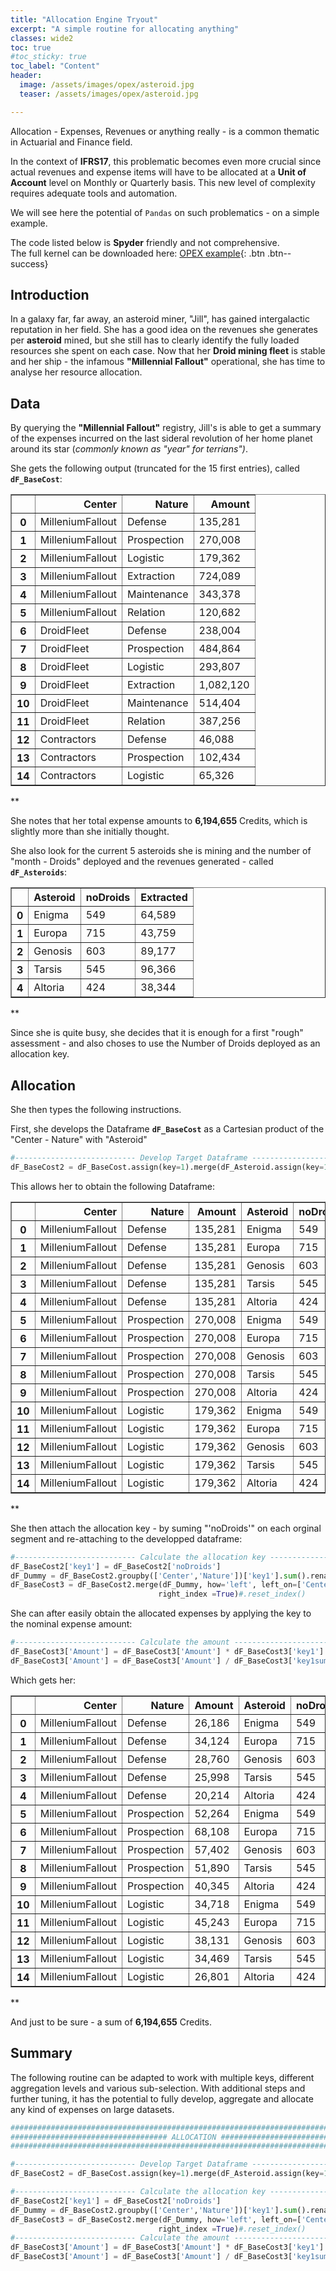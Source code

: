 ```yaml
---
title: "Allocation Engine Tryout"
excerpt: "A simple routine for allocating anything"
classes: wide2
toc: true
#toc_sticky: true
toc_label: "Content"
header:
  image: /assets/images/opex/asteroid.jpg
  teaser: /assets/images/opex/asteroid.jpg

---
```


Allocation - Expenses, Revenues or anything really - is a common thematic in Actuarial and Finance field.

In the context of **IFRS17**, this problematic becomes even more crucial since actual revenues and expense items will have to be allocated at a **Unit of Account** level on Monthly or Quarterly basis.
This new level of complexity requires adequate tools and automation.   

We will see here the potential of `Pandas` on such problematics - on a simple example.

The code listed below is **Spyder** friendly and not comprehensive.   
The full kernel can be downloaded here: [<i class="fas fa-download"></i> OPEX example]({{site.baseurl}}/assets/other/opex.zip){: .btn .btn--success}

## Introduction
In a galaxy far, far away, an asteroid miner, "Jill", has gained intergalactic reputation in her field.
She has a good idea on the revenues she generates per **asteroid** mined, but she still has to clearly identify the fully loaded resources she spent on each case. Now that her **Droid mining fleet** is stable and her ship - the infamous **"Millennial Fallout"** operational, she has time to analyse her resource allocation.

## Data
By querying the **"Millennial Fallout"** registry, Jill's is able to get a summary of the expenses incurred on the last sideral revolution of her home planet around its star (*commonly known as "year" for terrians")*.

She gets the following output (truncated for the 15 first entries), called **`dF_BaseCost`**:
<div><style scoped>    .dataframe tbody tr th:only-of-type {        vertical-align: middle;    }    .dataframe tbody tr th {        vertical-align: top;    }    .dataframe thead th {        text-align: right;    }</style><table border="1" class="dataframe">  <thead>    <tr style="text-align: right;">      <th></th>      <th>Center</th>      <th>Nature</th>      <th>Amount</th>    </tr>  </thead>  <tbody>    <tr>      <th>0</th>      <td>MilleniumFallout</td>      <td>Defense</td>      <td>135,281</td>    </tr>    <tr>      <th>1</th>      <td>MilleniumFallout</td>      <td>Prospection</td>      <td>270,008</td>    </tr>    <tr>      <th>2</th>      <td>MilleniumFallout</td>      <td>Logistic</td>      <td>179,362</td>    </tr>    <tr>      <th>3</th>      <td>MilleniumFallout</td>      <td>Extraction</td>      <td>724,089</td>    </tr>    <tr>      <th>4</th>      <td>MilleniumFallout</td>      <td>Maintenance</td>      <td>343,378</td>    </tr>    <tr>      <th>5</th>      <td>MilleniumFallout</td>      <td>Relation</td>      <td>120,682</td>    </tr>    <tr>      <th>6</th>      <td>DroidFleet</td>      <td>Defense</td>      <td>238,004</td>    </tr>    <tr>      <th>7</th>      <td>DroidFleet</td>      <td>Prospection</td>      <td>484,864</td>    </tr>    <tr>      <th>8</th>      <td>DroidFleet</td>      <td>Logistic</td>      <td>293,807</td>    </tr>    <tr>      <th>9</th>      <td>DroidFleet</td>      <td>Extraction</td>      <td>1,082,120</td>    </tr>    <tr>      <th>10</th>      <td>DroidFleet</td>      <td>Maintenance</td>      <td>514,404</td>    </tr>    <tr>      <th>11</th>      <td>DroidFleet</td>      <td>Relation</td>      <td>387,256</td>    </tr>    <tr>      <th>12</th>      <td>Contractors</td>      <td>Defense</td>      <td>46,088</td>    </tr>    <tr>      <th>13</th>      <td>Contractors</td>      <td>Prospection</td>      <td>102,434</td>    </tr>    <tr>      <th>14</th>      <td>Contractors</td>      <td>Logistic</td>      <td>65,326</td>    </tr>  </tbody></table></div>
*<Dataframe (36,3)>*

She notes that her total expense amounts to **6,194,655** Credits, which is slightly more than she initially thought.


She also look for the current 5 asteroids she is mining and the number of "month - Droids" deployed and the revenues generated - called **`dF_Asteroids`**:
<div><style scoped>    .dataframe tbody tr th:only-of-type {        vertical-align: middle;    }    .dataframe tbody tr th {        vertical-align: top;    }    .dataframe thead th {        text-align: right;    }</style><table border="1" class="dataframe">  <thead>    <tr style="text-align: right;">      <th></th>      <th>Asteroid</th>      <th>noDroids</th>      <th>Extracted</th>    </tr>  </thead>  <tbody>    <tr>      <th>0</th>      <td>Enigma</td>      <td>549</td>      <td>64,589</td>    </tr>    <tr>      <th>1</th>      <td>Europa</td>      <td>715</td>      <td>43,759</td>    </tr>    <tr>      <th>2</th>      <td>Genosis</td>      <td>603</td>      <td>89,177</td>    </tr>    <tr>      <th>3</th>      <td>Tarsis</td>      <td>545</td>      <td>96,366</td>    </tr>    <tr>      <th>4</th>      <td>Altoria</td>      <td>424</td>      <td>38,344</td>    </tr>  </tbody></table></div>
*<Dataframe (5,3)>*

Since she is quite busy, she decides that it is enough for a first "rough" assessment - and also choses to use the Number of Droids deployed as an allocation key.

## Allocation

She then types the following instructions.

First, she develops the Dataframe **`dF_BaseCost`** as a Cartesian product of the "Center - Nature" with "Asteroid"
```python
#--------------------------- Develop Target Dataframe -------------------------#
dF_BaseCost2 = dF_BaseCost.assign(key=1).merge(dF_Asteroid.assign(key=1), on='key').drop('key', 1)
```
This allows her to obtain the following Dataframe:

<div><style scoped>    .dataframe tbody tr th:only-of-type {        vertical-align: middle;    }    .dataframe tbody tr th {        vertical-align: top;    }    .dataframe thead th {        text-align: right;    }</style><table border="1" class="dataframe">  <thead>    <tr style="text-align: right;">      <th></th>      <th>Center</th>      <th>Nature</th>      <th>Amount</th>      <th>Asteroid</th>      <th>noDroids</th>      <th>Extracted</th>      <th>key1</th>    </tr>  </thead>  <tbody>    <tr>      <th>0</th>      <td>MilleniumFallout</td>      <td>Defense</td>      <td>135,281</td>      <td>Enigma</td>      <td>549</td>      <td>64,589</td>      <td>549</td>    </tr>    <tr>      <th>1</th>      <td>MilleniumFallout</td>      <td>Defense</td>      <td>135,281</td>      <td>Europa</td>      <td>715</td>      <td>43,759</td>      <td>715</td>    </tr>    <tr>      <th>2</th>      <td>MilleniumFallout</td>      <td>Defense</td>      <td>135,281</td>      <td>Genosis</td>      <td>603</td>      <td>89,177</td>      <td>603</td>    </tr>    <tr>      <th>3</th>      <td>MilleniumFallout</td>      <td>Defense</td>      <td>135,281</td>      <td>Tarsis</td>      <td>545</td>      <td>96,366</td>      <td>545</td>    </tr>    <tr>      <th>4</th>      <td>MilleniumFallout</td>      <td>Defense</td>      <td>135,281</td>      <td>Altoria</td>      <td>424</td>      <td>38,344</td>      <td>424</td>    </tr>    <tr>      <th>5</th>      <td>MilleniumFallout</td>      <td>Prospection</td>      <td>270,008</td>      <td>Enigma</td>      <td>549</td>      <td>64,589</td>      <td>549</td>    </tr>    <tr>      <th>6</th>      <td>MilleniumFallout</td>      <td>Prospection</td>      <td>270,008</td>      <td>Europa</td>      <td>715</td>      <td>43,759</td>      <td>715</td>    </tr>    <tr>      <th>7</th>      <td>MilleniumFallout</td>      <td>Prospection</td>      <td>270,008</td>      <td>Genosis</td>      <td>603</td>      <td>89,177</td>      <td>603</td>    </tr>    <tr>      <th>8</th>      <td>MilleniumFallout</td>      <td>Prospection</td>      <td>270,008</td>      <td>Tarsis</td>      <td>545</td>      <td>96,366</td>      <td>545</td>    </tr>    <tr>      <th>9</th>      <td>MilleniumFallout</td>      <td>Prospection</td>      <td>270,008</td>      <td>Altoria</td>      <td>424</td>      <td>38,344</td>      <td>424</td>    </tr>    <tr>      <th>10</th>      <td>MilleniumFallout</td>      <td>Logistic</td>      <td>179,362</td>      <td>Enigma</td>      <td>549</td>      <td>64,589</td>      <td>549</td>    </tr>    <tr>      <th>11</th>      <td>MilleniumFallout</td>      <td>Logistic</td>      <td>179,362</td>      <td>Europa</td>      <td>715</td>      <td>43,759</td>      <td>715</td>    </tr>    <tr>      <th>12</th>      <td>MilleniumFallout</td>      <td>Logistic</td>      <td>179,362</td>      <td>Genosis</td>      <td>603</td>      <td>89,177</td>      <td>603</td>    </tr>    <tr>      <th>13</th>      <td>MilleniumFallout</td>      <td>Logistic</td>      <td>179,362</td>      <td>Tarsis</td>      <td>545</td>      <td>96,366</td>      <td>545</td>    </tr>    <tr>      <th>14</th>      <td>MilleniumFallout</td>      <td>Logistic</td>      <td>179,362</td>      <td>Altoria</td>      <td>424</td>      <td>38,344</td>      <td>424</td>    </tr>  </tbody></table></div>
*<Dataframe (180,7)>*

She then attach the allocation key - by suming "'noDroids'" on each orginal segment and re-attaching to the developped dataframe:
```python
#--------------------------- Calculate the allocation key ---------------------#
dF_BaseCost2['key1'] = dF_BaseCost2['noDroids']
dF_Dummy = dF_BaseCost2.groupby(['Center','Nature'])['key1'].sum().rename('key1sum')
dF_BaseCost3 = dF_BaseCost2.merge(dF_Dummy, how='left', left_on=['Center','Nature'],
                                 right_index =True)#.reset_index()
```

She can after easily obtain the allocated expenses by applying the key to the nominal expense amount:

```python
#--------------------------- Calculate the amount -----------------------------#
dF_BaseCost3['Amount'] = dF_BaseCost3['Amount'] * dF_BaseCost3['key1']
dF_BaseCost3['Amount'] = dF_BaseCost3['Amount'] / dF_BaseCost3['key1sum']
```
Which gets her:

<div><style scoped>    .dataframe tbody tr th:only-of-type {        vertical-align: middle;    }    .dataframe tbody tr th {        vertical-align: top;    }    .dataframe thead th {        text-align: right;    }</style><table border="1" class="dataframe">  <thead>    <tr style="text-align: right;">      <th></th>      <th>Center</th>      <th>Nature</th>      <th>Amount</th>      <th>Asteroid</th>      <th>noDroids</th>      <th>Extracted</th>      <th>key1</th>      <th>key1sum</th>    </tr>  </thead>  <tbody>    <tr>      <th>0</th>      <td>MilleniumFallout</td>      <td>Defense</td>      <td>26,186</td>      <td>Enigma</td>      <td>549</td>      <td>64,589</td>      <td>549</td>      <td>2,835</td>    </tr>    <tr>      <th>1</th>      <td>MilleniumFallout</td>      <td>Defense</td>      <td>34,124</td>      <td>Europa</td>      <td>715</td>      <td>43,759</td>      <td>715</td>      <td>2,835</td>    </tr>    <tr>      <th>2</th>      <td>MilleniumFallout</td>      <td>Defense</td>      <td>28,760</td>      <td>Genosis</td>      <td>603</td>      <td>89,177</td>      <td>603</td>      <td>2,835</td>    </tr>    <tr>      <th>3</th>      <td>MilleniumFallout</td>      <td>Defense</td>      <td>25,998</td>      <td>Tarsis</td>      <td>545</td>      <td>96,366</td>      <td>545</td>      <td>2,835</td>    </tr>    <tr>      <th>4</th>      <td>MilleniumFallout</td>      <td>Defense</td>      <td>20,214</td>      <td>Altoria</td>      <td>424</td>      <td>38,344</td>      <td>424</td>      <td>2,835</td>    </tr>    <tr>      <th>5</th>      <td>MilleniumFallout</td>      <td>Prospection</td>      <td>52,264</td>      <td>Enigma</td>      <td>549</td>      <td>64,589</td>      <td>549</td>      <td>2,835</td>    </tr>    <tr>      <th>6</th>      <td>MilleniumFallout</td>      <td>Prospection</td>      <td>68,108</td>      <td>Europa</td>      <td>715</td>      <td>43,759</td>      <td>715</td>      <td>2,835</td>    </tr>    <tr>      <th>7</th>      <td>MilleniumFallout</td>      <td>Prospection</td>      <td>57,402</td>      <td>Genosis</td>      <td>603</td>      <td>89,177</td>      <td>603</td>      <td>2,835</td>    </tr>    <tr>      <th>8</th>      <td>MilleniumFallout</td>      <td>Prospection</td>      <td>51,890</td>      <td>Tarsis</td>      <td>545</td>      <td>96,366</td>      <td>545</td>      <td>2,835</td>    </tr>    <tr>      <th>9</th>      <td>MilleniumFallout</td>      <td>Prospection</td>      <td>40,345</td>      <td>Altoria</td>      <td>424</td>      <td>38,344</td>      <td>424</td>      <td>2,835</td>    </tr>    <tr>      <th>10</th>      <td>MilleniumFallout</td>      <td>Logistic</td>      <td>34,718</td>      <td>Enigma</td>      <td>549</td>      <td>64,589</td>      <td>549</td>      <td>2,835</td>    </tr>    <tr>      <th>11</th>      <td>MilleniumFallout</td>      <td>Logistic</td>      <td>45,243</td>      <td>Europa</td>      <td>715</td>      <td>43,759</td>      <td>715</td>      <td>2,835</td>    </tr>    <tr>      <th>12</th>      <td>MilleniumFallout</td>      <td>Logistic</td>      <td>38,131</td>      <td>Genosis</td>      <td>603</td>      <td>89,177</td>      <td>603</td>      <td>2,835</td>    </tr>    <tr>      <th>13</th>      <td>MilleniumFallout</td>      <td>Logistic</td>      <td>34,469</td>      <td>Tarsis</td>      <td>545</td>      <td>96,366</td>      <td>545</td>      <td>2,835</td>    </tr>    <tr>      <th>14</th>      <td>MilleniumFallout</td>      <td>Logistic</td>      <td>26,801</td>      <td>Altoria</td>      <td>424</td>      <td>38,344</td>      <td>424</td>      <td>2,835</td>    </tr>  </tbody></table></div>
*<Dataframe (180,8)>*

And just to be sure - a sum of **6,194,655** Credits.


## Summary

The following routine can be adapted to work with multiple keys, different aggregation levels and various sub-selection.
With additional steps and further tuning, it has the potential to fully develop, aggregate and allocate any kind of expenses on large datasets.

```python
################################################################################
################################### ALLOCATION #################################
################################################################################

#--------------------------- Develop Target Dataframe -------------------------#
dF_BaseCost2 = dF_BaseCost.assign(key=1).merge(dF_Asteroid.assign(key=1), on='key').drop('key', 1)

#--------------------------- Calculate the allocation key ---------------------#
dF_BaseCost2['key1'] = dF_BaseCost2['noDroids']
dF_Dummy = dF_BaseCost2.groupby(['Center','Nature'])['key1'].sum().rename('key1sum')
dF_BaseCost3 = dF_BaseCost2.merge(dF_Dummy, how='left', left_on=['Center','Nature'],
                                 right_index =True)#.reset_index()
#--------------------------- Calculate the amount -----------------------------#
dF_BaseCost3['Amount'] = dF_BaseCost3['Amount'] * dF_BaseCost3['key1']
dF_BaseCost3['Amount'] = dF_BaseCost3['Amount'] / dF_BaseCost3['key1sum']
```
